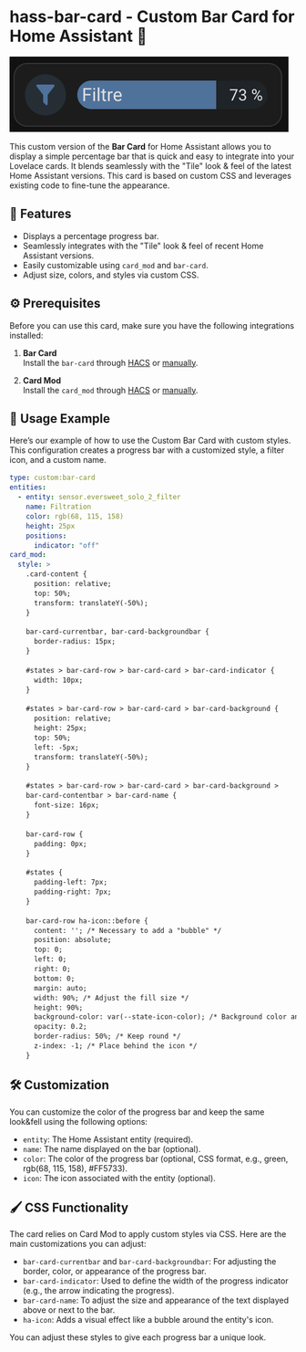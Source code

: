 # hass-bar-card - Custom Bar Card for Home Assistant 🎨

![Bar Card](custom-bar-card.png)

This custom version of the **Bar Card** for Home Assistant allows you to display a simple percentage bar that is quick and easy to integrate into your Lovelace cards. It blends seamlessly with the "Tile" look & feel of the latest Home Assistant versions. This card is based on custom CSS and leverages existing code to fine-tune the appearance.

## 🚀 Features
- Displays a percentage progress bar.
- Seamlessly integrates with the "Tile" look & feel of recent Home Assistant versions.
- Easily customizable using `card_mod` and `bar-card`.
- Adjust size, colors, and styles via custom CSS.

## ⚙️ Prerequisites

Before you can use this card, make sure you have the following integrations installed:

1. **Bar Card**  
   Install the `bar-card` through [HACS](https://hacs.xyz/) or [manually](https://github.com/custom-cards/bar-card).

2. **Card Mod**  
   Install the `card_mod` through [HACS](https://hacs.xyz/) or [manually](https://github.com/thomasloven/lovelace-card-mod).

## 📝 Usage Example

Here’s our example of how to use the Custom Bar Card with custom styles. This configuration creates a progress bar with a customized style, a filter icon, and a custom name.

```yaml
type: custom:bar-card
entities:
  - entity: sensor.eversweet_solo_2_filter
    name: Filtration
    color: rgb(68, 115, 158)
    height: 25px
    positions:
      indicator: "off"
card_mod:
  style: >
    .card-content {
      position: relative;
      top: 50%;
      transform: translateY(-50%);
    }

    bar-card-currentbar, bar-card-backgroundbar {
      border-radius: 15px;
    }

    #states > bar-card-row > bar-card-card > bar-card-indicator {
      width: 10px;
    }

    #states > bar-card-row > bar-card-card > bar-card-background {
      position: relative;
      height: 25px;
      top: 50%;
      left: -5px;
      transform: translateY(-50%);
    }

    #states > bar-card-row > bar-card-card > bar-card-background >
    bar-card-contentbar > bar-card-name {
      font-size: 16px;
    }

    bar-card-row {
      padding: 0px;
    }

    #states {
      padding-left: 7px;
      padding-right: 7px;
    }

    bar-card-row ha-icon::before {
      content: ''; /* Necessary to add a "bubble" */
      position: absolute;
      top: 0;
      left: 0;
      right: 0;
      bottom: 0;
      margin: auto;
      width: 90%; /* Adjust the fill size */
      height: 90%;
      background-color: var(--state-icon-color); /* Background color and transparency */
      opacity: 0.2;
      border-radius: 50%; /* Keep round */
      z-index: -1; /* Place behind the icon */
    }
```

## 🛠️ Customization

You can customize the color of the progress bar and keep the same look&fell using the following options:
- `entity`: The Home Assistant entity (required).
- `name`: The name displayed on the bar (optional).
- `color`: The color of the progress bar (optional, CSS format, e.g., green, rgb(68, 115, 158), #FF5733).
- `icon`: The icon associated with the entity (optional).

## 🖌️ CSS Functionality

The card relies on Card Mod to apply custom styles via CSS. Here are the main customizations you can adjust:

- `bar-card-currentbar` and `bar-card-backgroundbar`: For adjusting the border, color, or appearance of the progress bar.
- `bar-card-indicator`: Used to define the width of the progress indicator (e.g., the arrow indicating the progress).
- `bar-card-name`: To adjust the size and appearance of the text displayed above or next to the bar.
- `ha-icon`: Adds a visual effect like a bubble around the entity's icon.

You can adjust these styles to give each progress bar a unique look.

